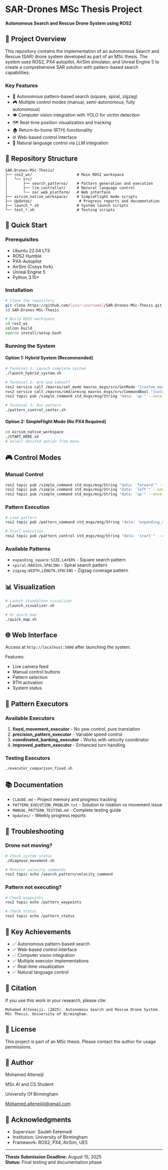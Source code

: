 # SAR-Drones MSc Thesis Project
**Autonomous Search and Rescue Drone System using ROS2**

## 🎯 Project Overview
This repository contains the implementation of an autonomous Search and Rescue (SAR) drone system developed as part of an MSc thesis. The system uses ROS2, PX4 autopilot, AirSim simulator, and Unreal Engine 5 to create a comprehensive SAR solution with pattern-based search capabilities.

### Key Features
- 🚁 Autonomous pattern-based search (square, spiral, zigzag)
- 🎮 Multiple control modes (manual, semi-autonomous, fully autonomous)
- 👁️ Computer vision integration with YOLO for victim detection
- 🗺️ Real-time position visualization and tracking
- 🏠 Return-to-home (RTH) functionality
- 🌐 Web-based control interface
- 🤖 Natural language control via LLM integration

## 📁 Repository Structure
```
SAR-Drones-MSc-Thesis/
├── ros2_ws/                    # Main ROS2 workspace
│   └── src/
│       ├── search_patterns/    # Pattern generation and execution
│       ├── llm_controller/     # Natural language control
│       └── sar_web_platform/   # Web interface
├── airsim_native_workspace/    # SimpleFlight mode scripts
├── Updates/                     # Progress reports and documentation
├── launch_*.sh                 # System launch scripts
└── test_*.sh                   # Testing scripts
```

## 🚀 Quick Start

### Prerequisites
- Ubuntu 22.04 LTS
- ROS2 Humble
- PX4-Autopilot
- AirSim (Cosys fork)
- Unreal Engine 5
- Python 3.10+

### Installation
```bash
# Clone the repository
git clone https://github.com/[your-username]/SAR-Drones-MSc-Thesis.git
cd SAR-Drones-MSc-Thesis

# Build ROS2 workspace
cd ros2_ws
colcon build
source install/setup.bash
```

### Running the System

#### Option 1: Hybrid System (Recommended)
```bash
# Terminal 1: Launch complete system
./launch_hybrid_system.sh

# Terminal 2: Arm and takeoff
ros2 service call /mavros/set_mode mavros_msgs/srv/SetMode "{custom_mode: 'OFFBOARD'}"
ros2 service call /mavros/cmd/arming mavros_msgs/srv/CommandBool "{value: true}"
ros2 topic pub /simple_command std_msgs/msg/String "data: 'up'" --once

# Terminal 3: Run pattern
./pattern_control_center.sh
```

#### Option 2: SimpleFlight Mode (No PX4 Required)
```bash
cd airsim_native_workspace
./START_HERE.sh
# Select desired option from menu
```

## 🎮 Control Modes

### Manual Control
```bash
ros2 topic pub /simple_command std_msgs/msg/String "data: 'forward'" --once
ros2 topic pub /simple_command std_msgs/msg/String "data: 'left'" --once
ros2 topic pub /simple_command std_msgs/msg/String "data: 'up'" --once
```

### Pattern Execution
```bash
# Load pattern
ros2 topic pub /pattern_command std_msgs/msg/String "data: 'expanding_square:10,2'" --once

# Start execution
ros2 topic pub /pattern_control std_msgs/msg/String "data: 'start'" --once
```

### Available Patterns
- `expanding_square:SIZE,LAYERS` - Square search pattern
- `spiral:RADIUS,SPACING` - Spiral search pattern
- `zigzag:WIDTH,LENGTH,SPACING` - Zigzag coverage pattern

## 📊 Visualization
```bash
# Launch standalone visualizer
./launch_visualizer.sh

# Or quick map
./quick_map.sh
```

## 🌐 Web Interface
Access at `http://localhost:5000` after launching the system.

Features:
- Live camera feed
- Manual control buttons
- Pattern selection
- RTH activation
- System status

## 🤖 Pattern Executors

### Available Executors
1. **fixed_movement_executor** - No yaw control, pure translation
2. **precision_pattern_executor** - Variable speed control
3. **coordinated_banking_executor** - Works with velocity coordinator
4. **improved_pattern_executor** - Enhanced turn handling

### Testing Executors
```bash
./executor_comparison_fixed.sh
```

## 📚 Documentation
- `CLAUDE.md` - Project memory and progress tracking
- `PATTERN_EXECUTION_PROBLEM.txt` - Solution to rotation vs movement issue
- `MANUAL_PATTERN_TESTING.md` - Complete testing guide
- `Updates/` - Weekly progress reports

## 🔧 Troubleshooting

### Drone not moving?
```bash
# Check system status
./diagnose_movement.sh

# Monitor velocity commands
ros2 topic echo /search_pattern/velocity_command
```

### Pattern not executing?
```bash
# Check waypoints
ros2 topic echo /pattern_waypoints

# Check status
ros2 topic echo /pattern_status
```

## 🎯 Key Achievements
- ✅ Autonomous pattern-based search
- ✅ Web-based control interface
- ✅ Computer vision integration
- ✅ Multiple executor implementations
- ✅ Real-time visualization
- ✅ Natural language control

## 📝 Citation
If you use this work in your research, please cite:
```
Mohamed Alteneiji. (2025). Autonomous Search and Rescue Drone System. 
MSc Thesis, University of Birmingham.
```

## 📄 License
This project is part of an MSc thesis. Please contact the author for usage permissions.

## 👤 Author
Mohamed Alteneiji 

MSc AI and CS Student  

University Of Birmingham

Mohamed.alteneijiii@gmail.com

## 🙏 Acknowledgments
- Supervisor: Sauleh Eetemadi
- Institution: University of Birmingham
- Framework: ROS2, PX4, AirSim, UE5

---
**Thesis Submission Deadline:** August 15, 2025  
**Status:** Final testing and documentation phase
